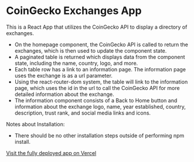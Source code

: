 # CoinGecko Exchanges App

This is a React App that utilizes the CoinGecko API to display a directory of exchanges.
* On the homepage component, the CoinGecko API is called to return the exchanges, which is then used to update the component state.
* A paginated table is returned which displays data from the component state, including the name, country, logo, and more.
* Each table row has a link to an information page. The information page uses the exchange is as a url parameter.
* Using the react-router-dom system, the table will link to the information page, which uses the id in the url to call the CoinGecko API for more detailed information about the exchange.
* The information component consists of a Back to Home button and information about the exchange logo, name, year established, country, description, trust rank, and social media links and icons.

Notes about Installation:
* There should be no other installation steps outside of performing npm install.


[Visit the fully deployed app on Vercel](https://coingecko-exchanges.vercel.app/)

